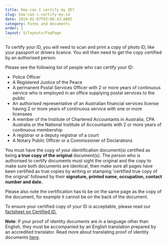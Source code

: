 ```yaml
---
title: How can I certify my ID?
slug: how-can-i-certify-my-id
date: 2019-02-07T03:06:43.000Z
category: Forms and documents
order: 1
layout: $/layouts/FaqPage
---
```

To certify your ID, you will need to scan and print a copy of photo ID, like your passport or drivers licence. You will then need to get the copy certified by an authorised person.

Please see the following list of people who can certify your ID:

* Police Officer
* A Registered Justice of the Peace
* A permanent Postal Services Officer with 2 or more years of continuous service who is employed in an office supplying postal services to the public
* An authorised representative of an Australian financial services license having 2 or more years of continuous service with one or more licensees
* A member of the Institute of Chartered Accountants in Australia, CPA Australia or the National Institute of Accountants with 2 or more years of continuous membership
* A registrar or a deputy registrar of a court
* A Notary Public Officer or a Commissioner of Declarations

You must have the copy of your identification document(s) certified as being **a true copy of the original** document(s). The person who is authorised to certify documents must sight the original and the copy to make sure both documents are identical, then make sure all pages have been certified as true copies by writing or stamping 'certified true copy of the original' followed by their **signature, printed name, occupation, contact number and date.**

Please also note the certification has to be on the same page as the copy of the document, for example it cannot be on the back of the document.

To ensure your certified copy of your ID is acceptable, please read our [factsheet on Certified ID.](https://futuresuper.com/certifiedidfactsheet)

**Note**: If your proof of identity documents are in a language other than English, they must be accompanied by an English translation prepared by an accredited translator. Read more about translating proof of identity documents [here](https://www.futuresuper.com.au/faqs/do-proof-of-identity-documents-need-to-be-translated).